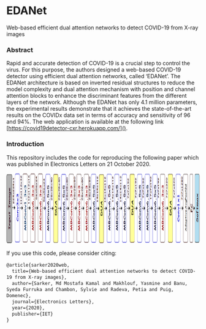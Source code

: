 # EDANet
Web-based efficient dual attention networks to detect COVID-19 from X-ray images

### Abstract 
Rapid and accurate detection of COVID-19 is a crucial step to control the virus. For this purpose, the authors designed a web-based COVID-19 detector using efficient dual attention networks, called ‘EDANet’. The EDANet architecture is based on inverted residual structures to reduce the model complexity and dual attention mechanism with position and channel attention blocks to enhance the discriminant features from the different layers of the network. Although the EDANet has only 4.1 million parameters, the experimental results demonstrate that it achieves the state-of-the-art results on the COVIDx data set in terms of accuracy and sensitivity of 96 and 94%. The web application is available at the following link [https://covid19detector-cxr.herokuapp.com/](). 

### Introduction
This repository includes the code for reproducing the following paper which was published in Electronics Letters on 21 October 2020.

<center><img src="EDANet.png" height="185"></img></center>

If you use this code, please consider citing:

```
@article{sarker2020web,
  title={Web-based efficient dual attention networks to detect COVID-19 from X-ray images},
  author={Sarker, Md Mostafa Kamal and Makhlouf, Yasmine and Banu, Syeda Furruka and Chambon, Sylvie and Radeva, Petia and Puig, Domenec},
  journal={Electronics Letters},
  year={2020},
  publisher={IET}
}

```
